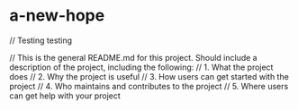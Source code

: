 # a-new-hope
// Testing testing

// This is the general README.md for this project. Should include a description of the project, including the following:
// 1. What the project does
// 2. Why the project is useful
// 3. How users can get started with the project
// 4. Who maintains and contributes to the project
// 5. Where users can get help with your project